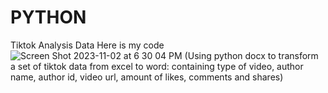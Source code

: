 # PYTHON
Tiktok Analysis Data
Here is my code
![Screen Shot 2023-11-02 at 6 30 04 PM](https://github.com/zhaianke/PYTHON/assets/148898493/5bfd3247-3e76-4135-8269-2b704c1a622b)
(Using python docx to transform a set of tiktok data from excel to word: containing type of video, author name, author id, video url, amount of likes, comments and shares)
